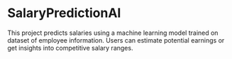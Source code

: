 # SalaryPredictionAI
This project predicts salaries using a machine learning model trained on dataset of employee information. Users can estimate potential earnings or get insights into competitive salary ranges.
